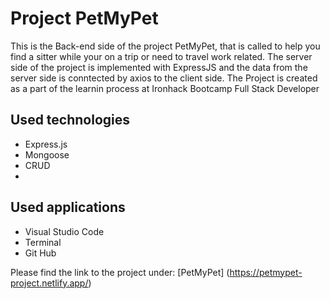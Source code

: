 # Project PetMyPet 

This is the Back-end side of the project PetMyPet, that is called to help you find a sitter while your on a trip or need to travel work related. The server side of the project is implemented with ExpressJS and the data from the server side is conntected by axios to the client side.
The Project is created as a part of the learnin process at Ironhack Bootcamp Full Stack Developer

## Used technologies

* Express.js
* Mongoose
* CRUD
* 

## Used applications

* Visual Studio Code
* Terminal
* Git Hub

Please find the link to the project under: 
[PetMyPet] (https://petmypet-project.netlify.app/)